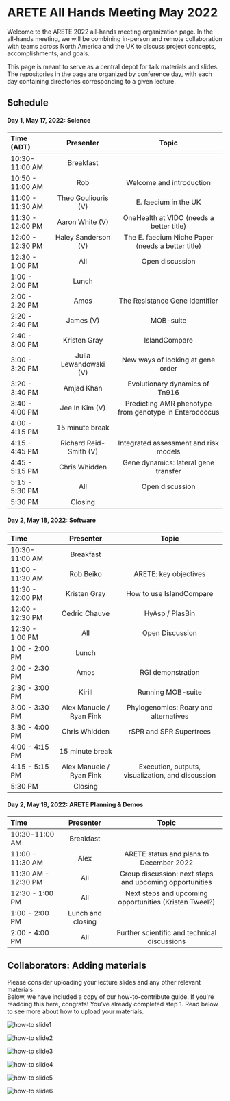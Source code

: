 # ARETE All Hands Meeting May 2022
Welcome to the ARETE 2022 all-hands meeting organization page.
In the all-hands meeting, we will be combining in-person and remote collaboration with teams across North America and the UK to discuss project concepts, accomplishments, and goals.

This page is meant to serve as a central depot for talk materials and slides. The repositories in the page are organized by conference day, with each day containing directories corresponding to a given lecture.

## Schedule
#### Day 1, May 17, 2022: Science
| Time (ADT) | Presenter | Topic |
|:---|:--:|:--:|
| 10:30-11:00 AM | Breakfast |   |
| 10:50 - 11:00 AM | Rob | Welcome and introduction |
| 11:00 - 11:30 AM | Theo Gouliouris (V) | E. faecium in the UK |
| 11:30 - 12:00 PM | Aaron White (V) | OneHealth at VIDO (needs a better title) |
| 12:00 - 12:30 PM | Haley Sanderson (V) | The E. faecium Niche Paper (needs a better title) |
| 12:30 - 1:00 PM | All | Open discussion |
| 1:00 - 2:00 PM | Lunch |   |
| 2:00 - 2:20 PM  | Amos | The Resistance Gene Identifier |
| 2:20 - 2:40 PM | James (V) | MOB-suite |
| 2:40 - 3:00 PM | Kristen Gray | IslandCompare |
| 3:00 - 3:20 PM | Julia Lewandowski (V) | New ways of looking at gene order |
| 3:20 - 3:40 PM | Amjad Khan | Evolutionary dynamics of Tn916 |
| 3:40 - 4:00 PM | Jee In Kim (V) | Predicting AMR phenotype from genotype in Enterococcus |
| 4:00 - 4:15 PM | 15 minute break |   |
| 4:15 - 4:45 PM | Richard Reid-Smith (V) | Integrated assessment and risk models |
| 4:45 - 5:15 PM | Chris Whidden | Gene dynamics: lateral gene transfer |
| 5:15 - 5:30 PM | All | Open discussion |
| 5:30 PM | Closing |   |

#### Day 2, May 18, 2022: Software
| Time | Presenter | Topic |
|:---|:--:|:--:|
| 10:30-11:00 AM | Breakfast |   |
| 11:00 - 11:30 AM | Rob Beiko | ARETE: key objectives |
| 11:30 - 12:00 PM | Kristen Gray | How to use IslandCompare |
| 12:00 - 12:30 PM | Cedric Chauve | HyAsp / PlasBin |
| 12:30 - 1:00 PM | All | Open Discussion |
| 1:00 - 2:00 PM | Lunch |   |
| 2:00 - 2:30 PM  | Amos | RGI demonstration |
| 2:30 - 3:00 PM | Kirill | Running MOB-suite |
| 3:00 - 3:30 PM | Alex Manuele / Ryan Fink | Phylogenomics: Roary and alternatives |
| 3:30 - 4:00 PM | Chris Whidden | rSPR and SPR Supertrees |
| 4:00 - 4:15 PM | 15 minute break |   |
| 4:15 - 5:15 PM | Alex Manuele / Ryan Fink | Execution, outputs, visualization, and discussion |
| 5:30 PM | Closing |   |

#### Day 2, May 19, 2022: ARETE Planning & Demos
| Time | Presenter | Topic |
|:---|:--:|:--:|
| 10:30-11:00 AM | Breakfast |   |
| 11:00 - 11:30 AM | Alex | ARETE status and plans to December 2022 |
| 11:30 AM - 12:30 PM | All | Group discussion: next steps and upcoming opportunities |
| 12:30 - 1:00 PM | All | Next steps and upcoming opportunities (Kristen Tweel?) |
| 1:00 - 2:00 PM | Lunch and closing |   |
| 2:00 - 4:00 PM | All | Further scientific and technical discussions |

## Collaborators: Adding materials
Please consider uploading your lecture slides and any other relevant materials.<br>
Below, we have included a copy of our how-to-contribute guide. If you're readding this here, congrats! You've already completed step 1. Read below to see more about how to upload your materials.

![how-to slide1](https://raw.githubusercontent.com/arete-all-hands-2022/.github/main/profile/how-to-share-images/Material-Sharing-Guide1.png "how-to slide 1")

![how-to slide2](https://raw.githubusercontent.com/arete-all-hands-2022/.github/main/profile/how-to-share-images/Material-Sharing-Guide2.png "how-to slide 2")

![how-to slide3](https://raw.githubusercontent.com/arete-all-hands-2022/.github/main/profile/how-to-share-images/Material-Sharing-Guide3.png "how-to slide 3")

![how-to slide4](https://raw.githubusercontent.com/arete-all-hands-2022/.github/main/profile/how-to-share-images/Material-Sharing-Guide4.png "how-to slide 4")

![how-to slide5](https://raw.githubusercontent.com/arete-all-hands-2022/.github/main/profile/how-to-share-images/Material-Sharing-Guide5.png "how-to slide 5")

![how-to slide6](https://raw.githubusercontent.com/arete-all-hands-2022/.github/main/profile/how-to-share-images/Material-Sharing-Guide6.png "how-to slide 6")
